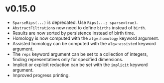 # v0.15.0

* `SparseRips(...)` is deprecated. Use `Rips(...; sparse=true)`.
* `AbstractFiltration`s now need to define `births` instead of `birth`.
* Results are now sorted by persistence instead of birth time.
* Homology is now computed with the `alg=:homology` keyword argument.
* Assisted homology can be computed with the `alg=:assisted` keyword argument.
* The `reps` keyword argument can be set to a collection of integers, finding
  representatives only for specified dimensions.
* Implicit or explicit reduction can be set with the `implicit` keyword argument.
* Improved progress printing.

